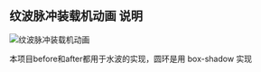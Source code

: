 ## 纹波脉冲装载机动画 说明

![纹波脉冲装载机动画](http://pela5ecqg.bkt.clouddn.com/WechatIMG28.png)

本项目before和after都用于水波的实现，圆环是用 box-shadow 实现